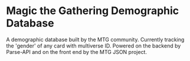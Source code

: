# Magic the Gathering Demographic Database

A demographic database built by the MTG community.  Currently tracking the 'gender' of any card with multiverse ID.  Powered on the backend by Parse-API and on the front end by the MTG JSON project.